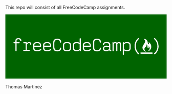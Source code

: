 This repo will consist of all FreeCodeCamp assignments.

![](/logo/FreeCodeCamp_logo.png)

Thomas Martinez

